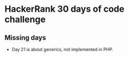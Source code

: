 # HackerRank 30 days of code challenge

## Missing days

* Day 21 is about generics, not implemented in PHP.
